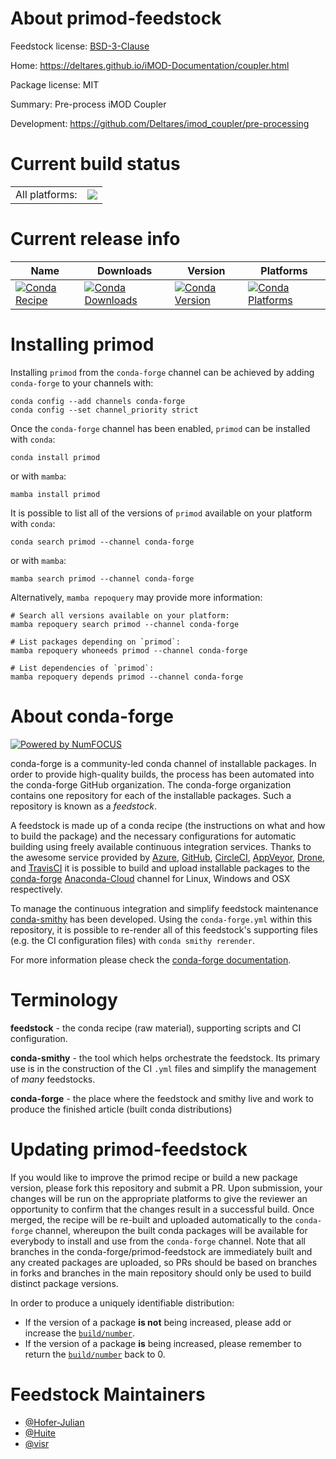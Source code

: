 About primod-feedstock
======================

Feedstock license: [BSD-3-Clause](https://github.com/conda-forge/primod-feedstock/blob/main/LICENSE.txt)

Home: https://deltares.github.io/iMOD-Documentation/coupler.html

Package license: MIT

Summary: Pre-process iMOD Coupler

Development: https://github.com/Deltares/imod_coupler/pre-processing

Current build status
====================


<table><tr><td>All platforms:</td>
    <td>
      <a href="https://dev.azure.com/conda-forge/feedstock-builds/_build/latest?definitionId=20731&branchName=main">
        <img src="https://dev.azure.com/conda-forge/feedstock-builds/_apis/build/status/primod-feedstock?branchName=main">
      </a>
    </td>
  </tr>
</table>

Current release info
====================

| Name | Downloads | Version | Platforms |
| --- | --- | --- | --- |
| [![Conda Recipe](https://img.shields.io/badge/recipe-primod-green.svg)](https://anaconda.org/conda-forge/primod) | [![Conda Downloads](https://img.shields.io/conda/dn/conda-forge/primod.svg)](https://anaconda.org/conda-forge/primod) | [![Conda Version](https://img.shields.io/conda/vn/conda-forge/primod.svg)](https://anaconda.org/conda-forge/primod) | [![Conda Platforms](https://img.shields.io/conda/pn/conda-forge/primod.svg)](https://anaconda.org/conda-forge/primod) |

Installing primod
=================

Installing `primod` from the `conda-forge` channel can be achieved by adding `conda-forge` to your channels with:

```
conda config --add channels conda-forge
conda config --set channel_priority strict
```

Once the `conda-forge` channel has been enabled, `primod` can be installed with `conda`:

```
conda install primod
```

or with `mamba`:

```
mamba install primod
```

It is possible to list all of the versions of `primod` available on your platform with `conda`:

```
conda search primod --channel conda-forge
```

or with `mamba`:

```
mamba search primod --channel conda-forge
```

Alternatively, `mamba repoquery` may provide more information:

```
# Search all versions available on your platform:
mamba repoquery search primod --channel conda-forge

# List packages depending on `primod`:
mamba repoquery whoneeds primod --channel conda-forge

# List dependencies of `primod`:
mamba repoquery depends primod --channel conda-forge
```


About conda-forge
=================

[![Powered by
NumFOCUS](https://img.shields.io/badge/powered%20by-NumFOCUS-orange.svg?style=flat&colorA=E1523D&colorB=007D8A)](https://numfocus.org)

conda-forge is a community-led conda channel of installable packages.
In order to provide high-quality builds, the process has been automated into the
conda-forge GitHub organization. The conda-forge organization contains one repository
for each of the installable packages. Such a repository is known as a *feedstock*.

A feedstock is made up of a conda recipe (the instructions on what and how to build
the package) and the necessary configurations for automatic building using freely
available continuous integration services. Thanks to the awesome service provided by
[Azure](https://azure.microsoft.com/en-us/services/devops/), [GitHub](https://github.com/),
[CircleCI](https://circleci.com/), [AppVeyor](https://www.appveyor.com/),
[Drone](https://cloud.drone.io/welcome), and [TravisCI](https://travis-ci.com/)
it is possible to build and upload installable packages to the
[conda-forge](https://anaconda.org/conda-forge) [Anaconda-Cloud](https://anaconda.org/)
channel for Linux, Windows and OSX respectively.

To manage the continuous integration and simplify feedstock maintenance
[conda-smithy](https://github.com/conda-forge/conda-smithy) has been developed.
Using the ``conda-forge.yml`` within this repository, it is possible to re-render all of
this feedstock's supporting files (e.g. the CI configuration files) with ``conda smithy rerender``.

For more information please check the [conda-forge documentation](https://conda-forge.org/docs/).

Terminology
===========

**feedstock** - the conda recipe (raw material), supporting scripts and CI configuration.

**conda-smithy** - the tool which helps orchestrate the feedstock.
                   Its primary use is in the construction of the CI ``.yml`` files
                   and simplify the management of *many* feedstocks.

**conda-forge** - the place where the feedstock and smithy live and work to
                  produce the finished article (built conda distributions)


Updating primod-feedstock
=========================

If you would like to improve the primod recipe or build a new
package version, please fork this repository and submit a PR. Upon submission,
your changes will be run on the appropriate platforms to give the reviewer an
opportunity to confirm that the changes result in a successful build. Once
merged, the recipe will be re-built and uploaded automatically to the
`conda-forge` channel, whereupon the built conda packages will be available for
everybody to install and use from the `conda-forge` channel.
Note that all branches in the conda-forge/primod-feedstock are
immediately built and any created packages are uploaded, so PRs should be based
on branches in forks and branches in the main repository should only be used to
build distinct package versions.

In order to produce a uniquely identifiable distribution:
 * If the version of a package **is not** being increased, please add or increase
   the [``build/number``](https://docs.conda.io/projects/conda-build/en/latest/resources/define-metadata.html#build-number-and-string).
 * If the version of a package **is** being increased, please remember to return
   the [``build/number``](https://docs.conda.io/projects/conda-build/en/latest/resources/define-metadata.html#build-number-and-string)
   back to 0.

Feedstock Maintainers
=====================

* [@Hofer-Julian](https://github.com/Hofer-Julian/)
* [@Huite](https://github.com/Huite/)
* [@visr](https://github.com/visr/)

